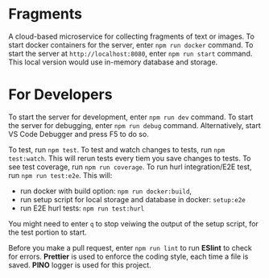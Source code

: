 # Fragments

A cloud-based microservice for collecting fragments of text or images.
To start docker containers for the server, enter `npm run docker` command.
To start the server at `http://localhost:8080`, enter `npm run start` command.
This local version would use in-memory database and storage.

# For Developers

To start the server for development, enter `npm run dev` command.
To start the server for debugging, enter `npm run debug` command. Alternatively, start VS Code Debugger and press F5 to do so.

To test, run `npm test`.
To test and watch changes to tests, run `npm test:watch`. This will rerun tests every tiem you save changes to tests.
To see test coverage, run `npm run coverage`.
To run hurl integration/E2E test, run `npm run test:e2e`. This will:

- run docker with build option: `npm run docker:build`,
- run setup script for local storage and database in docker: `setup:e2e`
- run E2E hurl tests: `npm run test:hurl`

You might need to enter `q` to stop veiwing the output of the setup script, for the test portion to start.

Before you make a pull request, enter `npm run lint` to run **ESlint** to check for errors.
**Prettier** is used to enforce the coding style, each time a file is saved.
**PINO** logger is used for this project.
